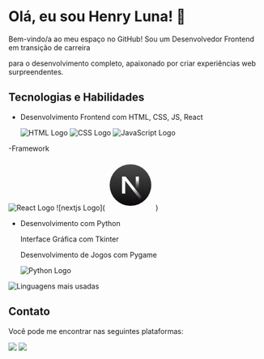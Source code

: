 # Olá, eu sou Henry Luna! 👋

Bem-vindo/a ao meu espaço no GitHub! Sou um Desenvolvedor Frontend em transição de carreira 

para o desenvolvimento completo, apaixonado por criar experiências web surpreendentes.

## Tecnologias e Habilidades

- Desenvolvimento Frontend com HTML, CSS, JS, React
  
  ![HTML Logo](https://img.icons8.com/color/48/000000/html-5.png) ![CSS Logo](https://img.icons8.com/color/48/000000/css3.png) ![JavaScript Logo](https://img.icons8.com/color/48/000000/javascript.png)

-Framework

   ![React Logo](https://img.icons8.com/ultraviolet/40/000000/react.png) ![nextjs Logo](<svg xmlns="http://www.w3.org/2000/svg" x="0px" y="0px" width="100" height="100" viewBox="0 0 48 48">
<linearGradient id="NRNx2IPDe7PJlJvrxOKgWa_MWiBjkuHeMVq_gr1" x1="24" x2="24" y1="43.734" y2="4.266" gradientUnits="userSpaceOnUse"><stop offset="0" stop-color="#0a070a"></stop><stop offset=".465" stop-color="#2b2b2b"></stop><stop offset="1" stop-color="#4b4b4b"></stop></linearGradient><circle cx="24" cy="24" r="19.734" fill="url(#NRNx2IPDe7PJlJvrxOKgWa_MWiBjkuHeMVq_gr1)"></circle><rect width="3.023" height="15.996" x="15.992" y="16.027" fill="#fff"></rect><linearGradient id="NRNx2IPDe7PJlJvrxOKgWb_MWiBjkuHeMVq_gr2" x1="30.512" x2="30.512" y1="33.021" y2="18.431" gradientUnits="userSpaceOnUse"><stop offset=".377" stop-color="#fff" stop-opacity="0"></stop><stop offset=".666" stop-color="#fff" stop-opacity=".3"></stop><stop offset=".988" stop-color="#fff"></stop></linearGradient><rect width="2.953" height="14.59" x="29.035" y="15.957" fill="url(#NRNx2IPDe7PJlJvrxOKgWb_MWiBjkuHeMVq_gr2)"></rect><linearGradient id="NRNx2IPDe7PJlJvrxOKgWc_MWiBjkuHeMVq_gr3" x1="22.102" x2="36.661" y1="21.443" y2="40.529" gradientUnits="userSpaceOnUse"><stop offset=".296" stop-color="#fff"></stop><stop offset=".521" stop-color="#fff" stop-opacity=".5"></stop><stop offset=".838" stop-color="#fff" stop-opacity="0"></stop></linearGradient><polygon fill="url(#NRNx2IPDe7PJlJvrxOKgWc_MWiBjkuHeMVq_gr3)" points="36.781,38.094 34.168,39.09 15.992,16.027 19.508,16.027"></polygon>
</svg>) 
   
- Desenvolvimento com Python
  
  Interface Gráfica com Tkinter
  
  Desenvolvimento de Jogos com Pygame

   ![Python Logo](https://img.icons8.com/color/48/000000/python.png)



![Linguagens mais usadas](https://github-readme-stats.vercel.app/api/top-langs/?username=hluna23&layout=compact&size_weight=0.6&count_weight=0.6&theme=dark)

## Contato

Você pode me encontrar nas seguintes plataformas:

<div> 
  <a href="https://www.linkedin.com/in/henry-luna-0793402a/" target="_blank"><img src="https://img.shields.io/badge/-LinkedIn-%230077B5?style=for-the-badge&logo=linkedin&logoColor=white" target="_blank"></a>
 	<a href="https://twitter.com/HlunaDev23" target="_blank"><img src="https://img.shields.io/twitter/url?url=https%3A%2F%2Ftwitter.com%2FHlunaDev23" target="_blank"></a>
</div>



